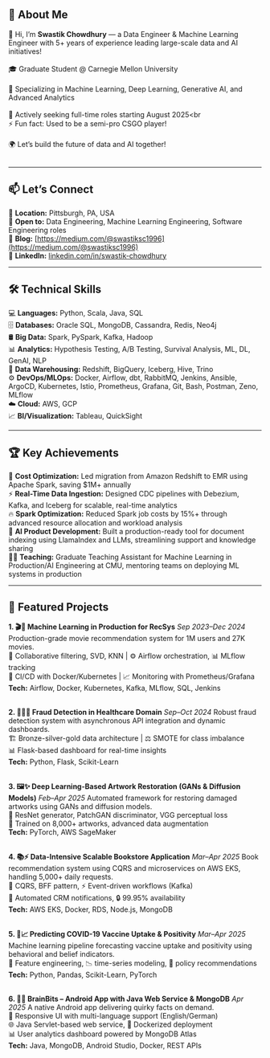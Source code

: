 ## 🚀 About Me
👋 Hi, I’m **Swastik Chowdhury** — a Data Engineer & Machine Learning Engineer with 5+ years of experience leading large-scale data and AI initiatives! <br><br>
🎓 Graduate Student @ Carnegie Mellon University<br><br>
🤖 Specializing in Machine Learning, Deep Learning, Generative AI, and Advanced Analytics<br><br>
🚀 Actively seeking full-time roles starting August 2025<br<br>
⚡ Fun fact: Used to be a semi-pro CSGO player!<br><br>
🌍 Let’s build the future of data and AI together!<br><br>

---

## 📫 Let’s Connect
📍 **Location:** Pittsburgh, PA, USA <br>
💼 **Open to:** Data Engineering, Machine Learning Engineering, Software Engineering roles<br>
📝 **Blog:** [https://medium.com/@swastiksc1996](https://medium.com/@swastiksc1996)<br>
🔗 **LinkedIn:** [linkedin.com/in/swastik-chowdhury](https://linkedin.com/in/swastik-chowdhury)<br>

---

## 🛠️ Technical Skills
💻 **Languages:** Python, Scala, Java, SQL<br>
🗄️ **Databases:** Oracle SQL, MongoDB, Cassandra, Redis, Neo4j<br>
🛢️ **Big Data:** Spark, PySpark, Kafka, Hadoop<br>
📊 **Analytics:** Hypothesis Testing, A/B Testing, Survival Analysis, ML, DL, GenAI, NLP<br>
🏢 **Data Warehousing:** Redshift, BigQuery, Iceberg, Hive, Trino<br>
⚙️ **DevOps/MLOps:** Docker, Airflow, dbt, RabbitMQ, Jenkins, Ansible, ArgoCD, Kubernetes, Istio, Prometheus, Grafana, Git, Bash, Postman, Zeno, MLflow<br>
☁️ **Cloud:** AWS, GCP<br>
📈 **BI/Visualization:** Tableau, QuickSight<br>

---

## 🏆 Key Achievements
💸 **Cost Optimization:** Led migration from Amazon Redshift to EMR using Apache Spark, saving $1M+ annually<br>
⚡ **Real-Time Data Ingestion:** Designed CDC pipelines with Debezium, Kafka, and Iceberg for scalable, real-time analytics<br>
🔥 **Spark Optimization:** Reduced Spark job costs by 15%+ through advanced resource allocation and workload analysis<br>
🧠 **AI Product Development:** Built a production-ready tool for document indexing using LlamaIndex and LLMs, streamlining support and knowledge sharing<br>
👨‍🏫 **Teaching:** Graduate Teaching Assistant for Machine Learning in Production/AI Engineering at CMU, mentoring teams on deploying ML systems in production<br>

---

## 📂 Featured Projects
**1. 🎬🤖 Machine Learning in Production for RecSys**
*Sep 2023–Dec 2024*
Production-grade movie recommendation system for 1M users and 27K movies.<br>
🔄 Collaborative filtering, SVD, KNN | ⚙️ Airflow orchestration, 📊 MLflow tracking<br>
🐳 CI/CD with Docker/Kubernetes | 📈 Monitoring with Prometheus/Grafana<br>
**Tech:** Airflow, Docker, Kubernetes, Kafka, MLflow, SQL, Jenkins<br><br>

**2. 🏥🕵️‍♂️ Fraud Detection in Healthcare Domain**
*Sep–Oct 2024*
Robust fraud detection system with asynchronous API integration and dynamic dashboards.<br>
🏗️ Bronze-silver-gold data architecture | ⚖️ SMOTE for class imbalance<br>
📊 Flask-based dashboard for real-time insights<br>
**Tech:** Python, Flask, Scikit-Learn<br><br>

**3. 🖼️✨ Deep Learning-Based Artwork Restoration (GANs & Diffusion Models)**
*Feb–Apr 2025*
Automated framework for restoring damaged artworks using GANs and diffusion models.<br>
🧠 ResNet generator, PatchGAN discriminator, VGG perceptual loss<br>
🎨 Trained on 8,000+ artworks, advanced data augmentation<br>
**Tech:** PyTorch, AWS SageMaker<br><br>

**4. 📚⚡ Data-Intensive Scalable Bookstore Application**
*Mar–Apr 2025*
Book recommendation system using CQRS and microservices on AWS EKS, handling 5,000+ daily requests.<br>
🔄 CQRS, BFF pattern, ⚡ Event-driven workflows (Kafka)<br>
📧 Automated CRM notifications, 🔒 99.95% availability<br>
**Tech:** AWS EKS, Docker, RDS, Node.js, MongoDB<br><br>

**5. 💉📈 Predicting COVID-19 Vaccine Uptake & Positivity**
*Mar–Apr 2025*
Machine learning pipeline forecasting vaccine uptake and positivity using behavioral and belief indicators.<br>
🔬 Feature engineering, 📉 time-series modeling, 📝 policy recommendations<br>
**Tech:** Python, Pandas, Scikit-Learn, PyTorch<br><br>

**6. 📱🧠 BrainBits – Android App with Java Web Service & MongoDB**
*Apr 2025*
A native Android app delivering quirky facts on demand.<br>
🎨 Responsive UI with multi-language support (English/German)<br>
🌐 Java Servlet-based web service, 🐳 Dockerized deployment<br>
📊 User analytics dashboard powered by MongoDB Atlas<br>
**Tech:** Java, MongoDB, Android Studio, Docker, REST APIs
